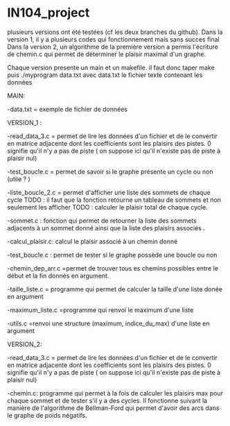 # IN104_project

plusieurs versions ont été testées (cf les deux branches du github). 
Dans la version 1, il y a plusieurs codes qui fonctionnement mais sans succes final 
Dans la version 2, un algorithme de la première version a permis l'écriture de chemin.c qui permet de déterminer le plaisir maximal d'un graphe. 

Chaque version presente un main et un makefile. 
il faut donc taper make puis ./myprogram data.txt avec data.txt le fichier texte contenant les données 

MAIN: 

-data.txt = exemple de fichier de données 

VERSION_1 : 

-read_data_3.c = permet de lire les données d'un fichier et de le convertir en matrice adjacente dont les coefficients sont les plaisirs des pistes. 0 signifie qu'il n'y a pas de piste ( on suppose ici qu'il n'existe pas de piste à plaisir nul)

-test_boucle.c = permet de savoir si le graphe présente un cycle ou non (utile ? )

-liste_boucle_2.c = permet d'afficher une liste des sommets de chaque cycle 
TODO : il faut que la fonction retourne un tableau de sommets et non seulement les afficher 
TODO : calculer le plaisir total de chaque cycle. 

-sommet.c : fonction qui permet de retourner la liste des sommets adjacents à un sommet donné ainsi que la liste des plaisirs associés .

-calcul_plaisir.c: calcul le plaisir associé à un chemin donné

-test_boucle.c : permet de tester si le graphe possède une boucle ou non

-chemin_dep_arr.c =permet de trouver tous es chemins possibles entre le début et la fin donnés en argument.

-taille_liste.c = programme qui permet de calculer la taille d'une liste donée en argument

-maximum_liste.c =programme qui renvoi le maximum d'une liste

-utils.c =renvoi une structure (maximum, indice_du_max) d'une liste en argument

VERSION_2:


-read_data_3.c = permet de lire les données d'un fichier et de le convertir en matrice adjacente dont les coefficients sont les plaisirs des pistes. 0 signifie qu'il n'y a pas de piste ( on suppose ici qu'il n'existe pas de piste à plaisir nul)

-chemin.c: programme qui permet à la fois de calculer les plaisirs max pour chaque sommet et de tester s'il y a des cycles. Il fonctionne suivant la manière de l'algorithme de Bellman-Ford qui permet d'avoir des arcs dans le graphe de poids négatifs. 

